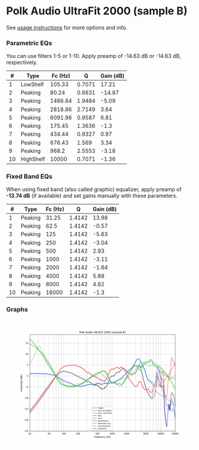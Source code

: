 # Polk Audio UltraFit 2000 (sample B)
See [usage instructions](https://github.com/jaakkopasanen/AutoEq#usage) for more options and info.

### Parametric EQs
You can use filters 1-5 or 1-10. Apply preamp of -14.63 dB or -14.63 dB, respectively.

|   # | Type      |   Fc (Hz) |      Q |   Gain (dB) |
|-----|-----------|-----------|--------|-------------|
|   1 | LowShelf  |    105.33 | 0.7071 |       17.21 |
|   2 | Peaking   |     80.24 | 0.6631 |      -14.87 |
|   3 | Peaking   |   1486.84 | 1.9484 |       -5.09 |
|   4 | Peaking   |   2818.86 | 2.7149 |        3.64 |
|   5 | Peaking   |   6091.96 | 0.9587 |        6.81 |
|   6 | Peaking   |    175.45 | 1.3636 |       -1.3  |
|   7 | Peaking   |    434.44 | 0.9327 |        0.97 |
|   8 | Peaking   |    676.43 | 1.569  |        3.34 |
|   9 | Peaking   |    968.2  | 2.5553 |       -3.18 |
|  10 | HighShelf |  10000    | 0.7071 |       -1.36 |

### Fixed Band EQs
When using fixed band (also called graphic) equalizer, apply preamp of **-13.74 dB** (if available) and set gains manually with these parameters.

|   # | Type    |   Fc (Hz) |      Q |   Gain (dB) |
|-----|---------|-----------|--------|-------------|
|   1 | Peaking |     31.25 | 1.4142 |       13.98 |
|   2 | Peaking |     62.5  | 1.4142 |       -0.57 |
|   3 | Peaking |    125    | 1.4142 |       -5.63 |
|   4 | Peaking |    250    | 1.4142 |       -3.04 |
|   5 | Peaking |    500    | 1.4142 |        2.93 |
|   6 | Peaking |   1000    | 1.4142 |       -3.11 |
|   7 | Peaking |   2000    | 1.4142 |       -1.64 |
|   8 | Peaking |   4000    | 1.4142 |        5.88 |
|   9 | Peaking |   8000    | 1.4142 |        4.82 |
|  10 | Peaking |  16000    | 1.4142 |       -1.3  |

### Graphs
![](./Polk%20Audio%20UltraFit%202000%20(sample%20B).png)
